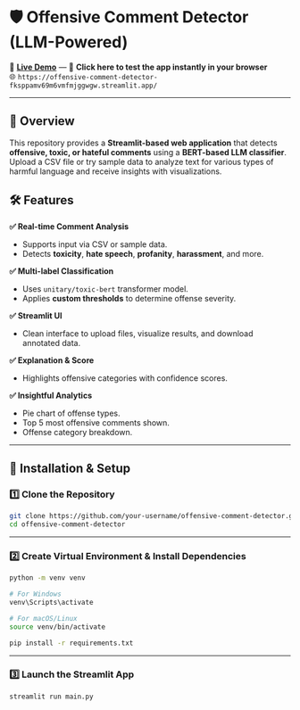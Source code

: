 # 🛡️ Offensive Comment Detector (LLM-Powered)

🔗 **[Live Demo](https://offensive-comment-detector-fksppamv69m6vmfmjggwgw.streamlit.app/)** — 🚀 **Click here to test the app instantly in your browser**  
🌐 `https://offensive-comment-detector-fksppamv69m6vmfmjggwgw.streamlit.app/`

---

## 📌 Overview

This repository provides a **Streamlit-based web application** that detects **offensive, toxic, or hateful comments** using a **BERT-based LLM classifier**. Upload a CSV file or try sample data to analyze text for various types of harmful language and receive insights with visualizations.

## 🛠 Features

**✅ Real-time Comment Analysis**  
- Supports input via CSV or sample data.  
- Detects **toxicity**, **hate speech**, **profanity**, **harassment**, and more.

**✅ Multi-label Classification**  
- Uses `unitary/toxic-bert` transformer model.  
- Applies **custom thresholds** to determine offense severity.

**✅ Streamlit UI**  
- Clean interface to upload files, visualize results, and download annotated data.

**✅ Explanation & Score**  
- Highlights offensive categories with confidence scores.

**✅ Insightful Analytics**  
- Pie chart of offense types.  
- Top 5 most offensive comments shown.  
- Offense category breakdown.

---


## 🚀 Installation & Setup

### 1️⃣ Clone the Repository

```bash
git clone https://github.com/your-username/offensive-comment-detector.git
cd offensive-comment-detector
```

---

### 2️⃣ Create Virtual Environment & Install Dependencies

```bash
python -m venv venv

# For Windows
venv\Scripts\activate

# For macOS/Linux
source venv/bin/activate

pip install -r requirements.txt
```

---

### 3️⃣ Launch the Streamlit App

```bash
streamlit run main.py
```
